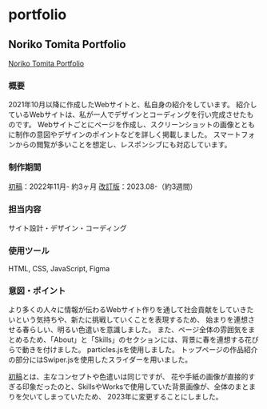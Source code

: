 # portfolio

## Noriko Tomita Portfolio

[Noriko Tomita Portfolio](https://www.noriko-tomita-web.com/)

### 概要
2021年10月以降に作成したWebサイトと、私自身の紹介をしています。 
紹介しているWebサイトは、私が一人でデザインとコーディングを行い完成させたものです。
Webサイトごとにページを作成し、スクリーンショットの画像とともに制作の意図やデザインのポイントなどを詳しく掲載しました。
スマートフォンからの閲覧が多いことを想定し、レスポンシブにも対応しています。

### 制作期間
[初稿](https://tomatonft.github.io/portfolio-v1/)：2022年11月- 約3ヶ月
[改訂版](https://www.noriko-tomita-web.com/)：2023.08-（約3週間）

### 担当内容
サイト設計・デザイン・コーディング

### 使用ツール
HTML, CSS, JavaScript, Figma

### 意図・ポイント
より多くの人々に情報が伝わるWebサイト作りを通して社会貢献をしていきたいという気持ちや、新たに挑戦していくことを表現するため、 始まりを連想させる春らしい、明るい色遣いを意識しました。 
また、ページ全体の雰囲気をまとめるため、「About」と「Skills」のセクションには、背景に春を連想する花びらで動きを付けました。 particles.jsを使用しました。
トップページの作品紹介の部分にはSwiper.jsを使用したスライダーを用いました。

[初稿](https://tomatonft.github.io/portfolio-v1/)とは、主なコンセプトや色遣いは同じですが、
花や手紙の画像が直接的すぎる印象だったのと、SkillsやWorksで使用していた背景画像が、全体のまとまりを欠いてしまっていたため、
2023年に変更することにしました。

